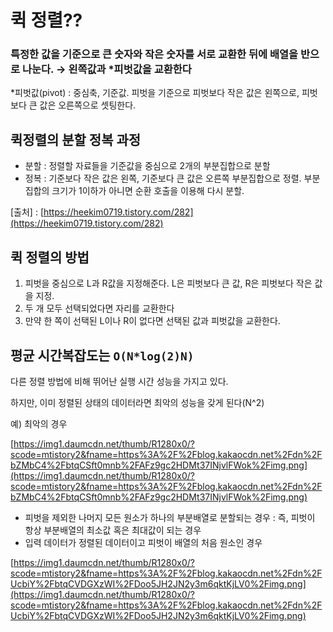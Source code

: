 # 퀵 정렬??

### 특정한 값을 기준으로 큰 숫자와 작은 숫자를 서로 교환한 뒤에 배열을 반으로 나눈다. → 왼쪽값과 *피벗값을 교환한다

*피벗값(pivot) : 중심축, 기준값. 피벗을 기준으로 피벗보다 작은 값은 왼쪽으로, 피벗보다 큰 값은 오른쪽으로 셋팅한다.

## 퀵정렬의 분할 정복 과정

- 분할 : 정렬할 자료들을 기준값을 중심으로 2개의 부분집합으로 분할
- 정복 : 기준보다 작은 값은 왼쪽, 기준보다 큰 값은 오른쪽 부분집합으로 정렬. 부분집합의 크기가 1이하가 아니면 순환 호출을 이용해 다시 분할.

[출처] : [https://heekim0719.tistory.com/282](https://heekim0719.tistory.com/282) 

## 퀵 정렬의 방법

1. 피벗을 중심으로 L과 R값을 지정해준다. L은 피벗보다 큰 값, R은 피벗보다 작은 값을 지정.
2. 두 개 모두 선택되었다면 자리를 교환한다
3. 만약 한 쪽이 선택된 L이나 R이 없다면 선택된 값과 피벗값을 교환한다.

## 평균 시간복잡도는 `O(N*log(2)N)`

다른 정렬 방법에 비해 뛰어난 실행 시간 성능을 가지고 있다.   

하지만, 이미 정렬된 상태의 데이터라면 최악의 성능을 갖게 된다(N^2) 

예) 최악의 경우

[https://img1.daumcdn.net/thumb/R1280x0/?scode=mtistory2&fname=https%3A%2F%2Fblog.kakaocdn.net%2Fdn%2FbZMbC4%2FbtqCSft0mnb%2FAFz9gc2HDMt37INjvlFWok%2Fimg.png](https://img1.daumcdn.net/thumb/R1280x0/?scode=mtistory2&fname=https%3A%2F%2Fblog.kakaocdn.net%2Fdn%2FbZMbC4%2FbtqCSft0mnb%2FAFz9gc2HDMt37INjvlFWok%2Fimg.png)

- 피벗을 제외한 나머지 모든 원소가 하나의 부분배열로 분할되는 경우 : 즉, 피벗이 항상 부분배열의 최소값 혹은 최대값이 되는 경우
- 입력 데이터가 정렬된 데이터이고 피벗이 배열의 처음 원소인 경우

[https://img1.daumcdn.net/thumb/R1280x0/?scode=mtistory2&fname=https%3A%2F%2Fblog.kakaocdn.net%2Fdn%2FUcbiY%2FbtqCVDGXzWI%2FDoo5JH2JN2y3m6qktKjLV0%2Fimg.png](https://img1.daumcdn.net/thumb/R1280x0/?scode=mtistory2&fname=https%3A%2F%2Fblog.kakaocdn.net%2Fdn%2FUcbiY%2FbtqCVDGXzWI%2FDoo5JH2JN2y3m6qktKjLV0%2Fimg.png)